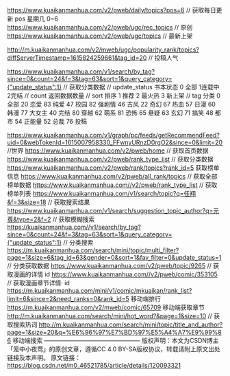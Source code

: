 https://www.kuaikanmanhua.com/v2/pweb/daily/topics?pos=6  // 获取每日更新  pos 星期几 0~6
https://www.kuaikanmanhua.com/v2/pweb/ugc/rec_topics // 原创
https://www.kuaikanmanhua.com/v2/pweb/ugc/topics // 最新上架

 http://m.kuaikanmanhua.com/v2/mweb/ugc/popularity_rank/topics?diffServerTimestamp=1615824259661&tag_id=20  // 投稿人气

https://www.kuaikanmanhua.com/v1/search/by_tag?since=0&count=24&f=3&tag=63&sort=1&query_category={"update_status":1}  // 获取分类数据
// update_status  书本状态        0 全部   1连载中 2完结
// count 返回数据数量 
// sort 排序 1 推荐 2 最火热 3 新上架
// tag 分类  0 全部 20 恋爱 83 纯爱 47 校园  82 强剧情 46 古风 22 奇幻 67 热血 57 日漫 60 韩漫 77 大女主 40 完结 80 穿越 62 萌系 81 恐怖 65 悬疑 63 玄幻 71 搞笑 48 都市 54 正能量 52 总裁 76 投稿

https://www.kuaikanmanhua.com/v1/graph/pc/feeds/getRecommendFeed?uid=0&webTokenId=1615007958330_FFwnyURnzD0rgO2&since=0&limit=20  //世界
https://www.kuaikanmanhua.com/v2/pweb/home // 获取首页数据
https://www.kuaikanmanhua.com/v2/pweb/rank_type_list // 获取分类数据
https://www.kuaikanmanhua.com/v2/pweb/rank/topics?rank_id=5 获取榜单信息
https://www.kuaikanmanhua.com/v2/pweb/all_rank/topics // 获取全部榜单数据
https://www.kuaikanmanhua.com//v2/pweb/rank_type_list // 获取榜单列表
https://www.kuaikanmanhua.com/v1/search/topic?q=任翔&f=3&size=18 // 获取搜索结果
https://www.kuaikanmanhua.com/v1/search/suggestion_topic_author?q=元尊&type=2&f=2 // 获取模糊搜索
https://kuaikanmanhua.com//v1/search/by_tag?since=0&count=24&f=3&tag=63&sort=1&query_category={"update_status":1}  //  分类搜索
https://m.kuaikanmanhua.com/search/mini/topic/multi_filter?page=1&size=6&tag_id=63&gender=0&sort=1&fav_filter=0&update_status=1   // 分类获取数据
https://www.kuaikanmanhua.com/v2/pweb/topic/9265 // 获取漫画的详情 id
https://www.kuaikanmanhua.com//v2/pweb/comic/353105 // 获取漫画章节详情· id
https://m.kuaikanmanhua.com/mini/v1/comic/mkuaikan/rank_list?limit=6&since=2&need_ranks=0&rank_id=5 移动端排行
https://m.kuaikanmanhua.com/v2/mweb/comic/65709 移动端获取章节
http://m.kuaikanmanhua.com/search/mini/hot_word?&page=1&size=10 // 获取搜索热词
http://m.kuaikanmanhua.com/search/mini/topic/title_and_author?page=1&size=20&q=%E6%96%97%E7%BD%97%E5%A4%A7%E9%99%86 移动端搜索
————————————————
版权声明：本文为CSDN博主「笼中小夜莺」的原创文章，遵循CC 4.0 BY-SA版权协议，转载请附上原文出处链接及本声明。
原文链接：https://blog.csdn.net/m0_46521785/article/details/120093321